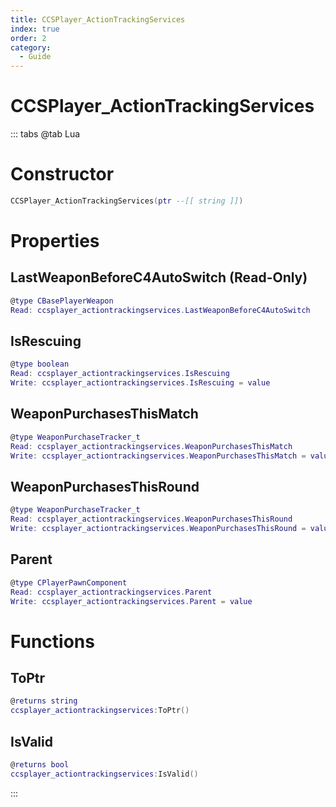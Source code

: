 ```yaml
---
title: CCSPlayer_ActionTrackingServices
index: true
order: 2
category:
  - Guide
---
```


# CCSPlayer_ActionTrackingServices

::: tabs
@tab Lua
# Constructor
```lua
CCSPlayer_ActionTrackingServices(ptr --[[ string ]])
```
# Properties
## LastWeaponBeforeC4AutoSwitch (Read-Only)
```lua
@type CBasePlayerWeapon
Read: ccsplayer_actiontrackingservices.LastWeaponBeforeC4AutoSwitch
```
## IsRescuing 
```lua
@type boolean
Read: ccsplayer_actiontrackingservices.IsRescuing
Write: ccsplayer_actiontrackingservices.IsRescuing = value
```
## WeaponPurchasesThisMatch 
```lua
@type WeaponPurchaseTracker_t
Read: ccsplayer_actiontrackingservices.WeaponPurchasesThisMatch
Write: ccsplayer_actiontrackingservices.WeaponPurchasesThisMatch = value
```
## WeaponPurchasesThisRound 
```lua
@type WeaponPurchaseTracker_t
Read: ccsplayer_actiontrackingservices.WeaponPurchasesThisRound
Write: ccsplayer_actiontrackingservices.WeaponPurchasesThisRound = value
```
## Parent 
```lua
@type CPlayerPawnComponent
Read: ccsplayer_actiontrackingservices.Parent
Write: ccsplayer_actiontrackingservices.Parent = value
```
# Functions
## ToPtr
```lua
@returns string
ccsplayer_actiontrackingservices:ToPtr()
```
## IsValid
```lua
@returns bool
ccsplayer_actiontrackingservices:IsValid()
```

:::